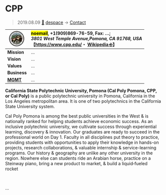 # CPP
> 2019.08.09 [🚀](../../index/index.md) [despace](../index.md) → [Contact](../contact.md)

|[![](../f/contact/c/cpp_logo1_thumb.webp)](../f/contact/c/cpp_logo1.webp)|<mark>noemail</mark>, +1(909)869-76-59, Fax: …;<br> *3801 West Temple Avenue,Pomona, CA 91768, USA*<br> 【<https://www.cpp.edu/>・ [Wikipedia ⎆](https://en.wikipedia.org/wiki/California_State_Polytechnic_University,_Pomona)】|
|:-|:-|
|**Mission**|…|
|**Vision**|…|
|**Values**|…|
|**Business**|…|
|**[MGMT](../mgmt.md)**|…|

**California State Polytechnic University, Pomona (Cal Poly Pomona, CPP, or Cal Poly)** is a public polytechnic university in Pomona, California in the Los Angeles metropolitan area. It is one of two polytechnics in the California State University system.

Cal Poly Pomona is among the best public universities in the West & is nationally ranked for helping students achieve economic success. As an inclusive polytechnic university, we cultivate success through experiential learning, discovery & innovation. Our graduates are ready to succeed in the professional world on Day 1. Faculty in all disciplines put theory to practice, providing students with opportunities to apply their knowledge in hands-on projects, research collaborations, & valuable internship & service-learning programs. Our history & geography are unlike any other university in the region. Nowhere else can students ride an Arabian horse, practice on a Steinway piano, bring a new product to market, & build a liquid‑fueled rocket


<p style="page-break-after:always"> </p>

…

